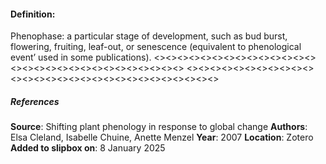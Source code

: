 #### **Definition**:
Phenophase: a particular stage of development, such as bud burst, flowering, fruiting, leaf-out, or senescence (equivalent to phenological event’ used in some publications).
<><><><><><><><><><><><><><><><><><><><><><><><><><><><><>
<><><><><><><><><><><><><><><><><><><><><><><><><><><><><>
##### References
**Source**: Shifting plant phenology in response to global change
**Authors**: Elsa Cleland, Isabelle Chuine, Anette Menzel
**Year**: 2007
**Location**: Zotero
**Added to slipbox on**:  8 January 2025

